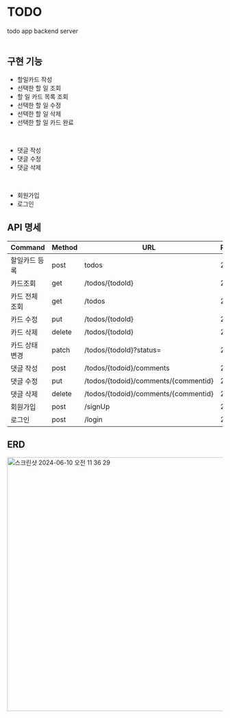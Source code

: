 # TODO
todo app backend server
<br>
<br>

## 구현 기능
- 할일카드 작성
- 선택한 할 일 조회
- 할 일 카드 목록 조회
- 선택한 할 일 수정
- 선택한 할 일 삭제
- 선택한 할 일 카드 완료
<br>

- 댓글 작성
- 댓글 수정
- 댓글 삭제
<br>

- 회원가입
- 로그인


## API 명세
| Command | Method | URL | Response |
| --- | --- | --- | --- |
| 할일카드 등록	| post	| todos | 201 | 
| 카드조회	| get	| /todos/{todoId} | 200 | 
| 카드 전체 조회	| get	| /todos | 200 | 
| 카드 수정	| put	| /todos/{todoId} | 200 | 
| 카드 삭제	| delete	| /todos/{todoId} | 204 | 
| 카드 상태 변경 | patch | /todos/{todoId}?status= | 200 |
| 댓글 작성	| post	| /todos/{todoid}/comments | 201 | 
| 댓글 수정	| put	| /todos/{todoid}/comments/{commentid} | 200 | 
| 댓글 삭제	| delete	| /todos/{todoid}/comments/{commentid} | 204 | 
| 회원가입	| post	| /signUp | 201 | 
| 로그인	| post	| /login | 200 | 

## ERD

<img width="592" alt="스크린샷 2024-06-10 오전 11 36 29" src="https://github.com/sangeuuun/TODO/assets/151465485/55c1536a-4eaf-460d-92c4-ae52bafdffdf">
